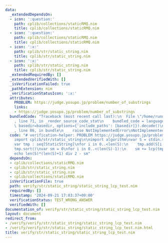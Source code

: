 ```yaml
---
data:
  _extendedDependsOn:
  - icon: ':question:'
    path: cplib/collections/staticRMQ.nim
    title: cplib/collections/staticRMQ.nim
  - icon: ':question:'
    path: cplib/collections/staticRMQ.nim
    title: cplib/collections/staticRMQ.nim
  - icon: ':x:'
    path: cplib/str/static_string.nim
    title: cplib/str/static_string.nim
  - icon: ':x:'
    path: cplib/str/static_string.nim
    title: cplib/str/static_string.nim
  _extendedRequiredBy: []
  _extendedVerifiedWith: []
  _isVerificationFailed: true
  _pathExtension: nim
  _verificationStatusIcon: ':x:'
  attributes:
    PROBLEM: https://judge.yosupo.jp/problem/number_of_substrings
    links:
    - https://judge.yosupo.jp/problem/number_of_substrings
  bundledCode: "Traceback (most recent call last):\n  File \"/home/runner/.local/lib/python3.10/site-packages/onlinejudge_verify/documentation/build.py\"\
    , line 71, in _render_source_code_stat\n    bundled_code = language.bundle(stat.path,\
    \ basedir=basedir, options={'include_paths': [basedir]}).decode()\n  File \"/home/runner/.local/lib/python3.10/site-packages/onlinejudge_verify/languages/nim.py\"\
    , line 86, in bundle\n    raise NotImplementedError\nNotImplementedError\n"
  code: "# verification-helper: PROBLEM https://judge.yosupo.jp/problem/number_of_substrings\n\
    import cplib/str/static_string\n\nimport algorithm\nvar S = stdin.readLine().toStaticString()\n\
    var tmp : seq[StaticString]\nfor i in 0..<len(S):\n    tmp.add(S[i..<len(S)])\n\
    tmp.sort()\nvar sm = 0\nfor i in 0..<(len(S)-1):\n    sm += lcp(tmp[i],tmp[i+1])\n\
    echo len(S)*(len(S)+1) div 2 - sm"
  dependsOn:
  - cplib/collections/staticRMQ.nim
  - cplib/str/static_string.nim
  - cplib/str/static_string.nim
  - cplib/collections/staticRMQ.nim
  isVerificationFile: true
  path: verify/str/static_string/static_string_lcp_test.nim
  requiredBy: []
  timestamp: '2024-09-21 17:03:37+09:00'
  verificationStatus: TEST_WRONG_ANSWER
  verifiedWith: []
documentation_of: verify/str/static_string/static_string_lcp_test.nim
layout: document
redirect_from:
- /verify/verify/str/static_string/static_string_lcp_test.nim
- /verify/verify/str/static_string/static_string_lcp_test.nim.html
title: verify/str/static_string/static_string_lcp_test.nim
---
```

